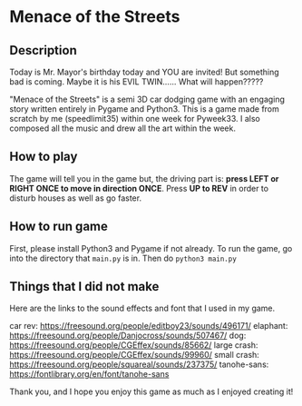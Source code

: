 # Menace of the Streets

## Description

Today is Mr. Mayor's birthday today and YOU are invited! But something bad is coming. Maybe it is his EVIL TWIN...... What will happen?????

"Menace of the Streets" is a semi 3D car dodging game with an engaging story written entirely in Pygame and Python3. This is a game made from scratch by me (speedlimit35) within one week for Pyweek33. I also composed all the music and drew all the art within the week.

## How to play

The game will tell you in the game but, the driving part is: **press LEFT or RIGHT ONCE to move in direction ONCE**. Press **UP to REV** in order to disturb houses as well as go faster.

## How to run game

First, please install Python3 and Pygame if not already.
To run the game, go into the directory that ```main.py``` is in. Then do ```python3 main.py```


## Things that I did not make

Here are the links to the sound effects and font that I used in my game.

car rev: https://freesound.org/people/editboy23/sounds/496171/
elaphant: https://freesound.org/people/Danjocross/sounds/507467/
dog: https://freesound.org/people/CGEffex/sounds/85662/
large crash: https://freesound.org/people/CGEffex/sounds/99960/
small crash: https://freesound.org/people/squareal/sounds/237375/
tanohe-sans: https://fontlibrary.org/en/font/tanohe-sans

Thank you, and I hope you enjoy this game as much as I enjoyed creating it!